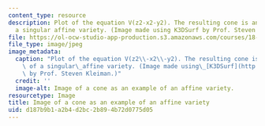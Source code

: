 ```yaml
---
content_type: resource
description: Plot of the equation V(z2-x2-y2). The resulting cone is an example of
  a singular affine variety. (Image made using K3DSurf by Prof. Steven Kleiman.)
file: https://ol-ocw-studio-app-production.s3.amazonaws.com/courses/18-704-seminar-in-algebra-and-number-theory-computational-commutative-algebra-and-algebraic-geometry-fall-2008/d187b9b1a2b4d2bc2b894b72d0775d05_18-704f08-th.jpg
file_type: image/jpeg
image_metadata:
  caption: "Plot of the equation V(z2\\-x2\\-y2). The resulting cone is an example\
    \ of a singular\_affine variety. (Image made using\_[K3DSurf](http://k3dsurf.sourceforge.net/)\
    \ by Prof. Steven Kleiman.)"
  credit: ''
  image-alt: Image of a cone as an example of an affine variety.
resourcetype: Image
title: Image of a cone as an example of an affine variety
uid: d187b9b1-a2b4-d2bc-2b89-4b72d0775d05
---
```

